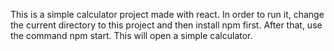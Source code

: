 This is a simple calculator project made with react. In order to run it, change the current directory to this project and then install npm first. After that, use the command npm start. This will open a simple calculator.
